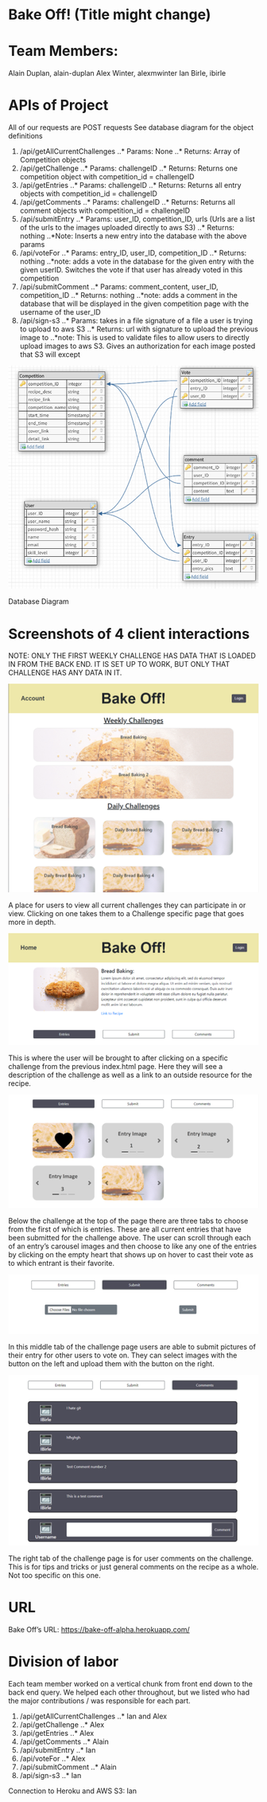 # Bake Off! (Title might change)

# Team Members:
Alain Duplan, alain-duplan
Alex Winter, alexmwinter
Ian Birle, ibirle


# APIs of Project
All of our requests are POST requests
See database diagram for the object definitions

1. /api/getAllCurrentChallenges
..* Params: None
..* Returns: Array of Competition objects
2. /api/getChallenge
..* Params: challengeID
..* Returns: Returns one competition object with competition_id = challengeID 
3. /api/getEntries
..* Params: challengeID
..* Returns: Returns all entry objects with competition_id = challengeID
4. /api/getComments
..* Params: challengeID
..* Returns: Returns all comment objects with competition_id = challengeID
5. /api/submitEntry
..* Params: user_ID, competition_ID, urls (Urls are a list of the urls to the images uploaded directly to aws S3)
..* Returns: nothing
..*Note: Inserts a new entry into the database with the above params
6. /api/voteFor
..* Params: entry_ID, user_ID, competition_ID
..* Returns: nothing
..*note: adds a vote in the database for the given entry with the given userID. Switches the vote if that user has already voted in this competition
7. /api/submitComment
..* Params: comment_content, user_ID, competition_ID
..* Returns: nothing
..*note: adds a comment in the database that will be displayed in the given competition page with the username of the user_ID
8. /api/sign-s3
..* Params: takes in a file signature of a file a user is trying to upload to aws S3
..* Returns: url with signature to upload the previous image to
..*note: This is used to validate files to allow users to directly upload images to aws S3. Gives an authorization for each image posted that S3 will except

![alt text](imagesms2/pic1.png)

Database Diagram

# Screenshots of 4 client interactions

NOTE: ONLY THE FIRST WEEKLY CHALLENGE HAS DATA THAT IS LOADED IN FROM THE BACK END. IT IS SET UP TO WORK, BUT ONLY THAT CHALLENGE HAS ANY DATA IN IT.

![alt text](imagesms2/pic2.png)

A place for users to view all current challenges they can participate in or view. Clicking on one takes them to a Challenge specific page that goes more in depth.

![alt text](imagesms2/pic3.png)

This is where the user will be brought to after clicking on a specific challenge from the previous index.html page. Here they will see a description of the challenge as well as a link to an outside resource for the recipe.

![alt text](imagesms2/pic4.png)

Below the challenge at the top of the page there are three tabs to choose from the first of which is entries. These are all current entries that have been submitted for the challenge above. The user can scroll through each of an entry’s carousel images and then choose to like any one of the entries by clicking on the empty heart that shows up on hover to cast their vote as to which entrant is their favorite.

![alt text](imagesms2/pic5.png)

In this middle tab of the challenge page users are able to submit pictures of their entry for other users to vote on. They can select images with the button on the left and upload them with the button on the right.

![alt text](imagesms2/pic6.png)

The right tab of the challenge page is for user comments on the challenge. This is for tips and tricks or just general comments on the recipe as a whole. Not too specific on this one.

# URL

Bake Off’s URL: https://bake-off-alpha.herokuapp.com/

# Division of labor

Each team member worked on a vertical chunk from front end down to the back end query. We helped each other throughout, but we listed who had the major contributions / was responsible for each part.

1. /api/getAllCurrentChallenges
..* Ian and Alex
2. /api/getChallenge
..* Alex
3. /api/getEntries
..* Alex
4. /api/getComments
..* Alain
5. /api/submitEntry
..* Ian
6. /api/voteFor
..* Alex
7. /api/submitComment
..* Alain
8. /api/sign-s3
..* Ian

Connection to Heroku and AWS S3: Ian